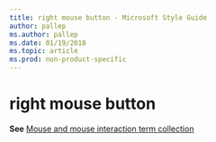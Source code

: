```yaml
---
title: right mouse button - Microsoft Style Guide
author: pallep
ms.author: pallep
ms.date: 01/19/2018
ms.topic: article
ms.prod: non-product-specific
---
```


# right mouse button

**See** [Mouse and mouse interaction term collection](~/a-z-word-list-term-collections/term-collections/mouse-mouse-interaction-terms.md)
